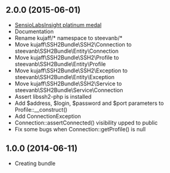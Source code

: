 2.0.0 (2015-06-01)
------------------

- [SensioLabsInsight platinum medal](https://insight.sensiolabs.com/projects/9a2a6100-fc21-4534-8909-737469d0a590)
- Documentation
- Rename kujaff/* namespace to steevanb/*
- Move kujaff\SSH2Bundle\SSH2\Connection to steevanb\SSH2Bundle\Entity\Connection
- Move kujaff\SSH2Bundle\SSH2\Profile to steevanb\SSH2Bundle\Entity\Profile
- Move kujaff\SSH2Bundle\SSH2\Exception to steevanb\SSH2Bundle\Entity\Exception
- Move kujaff\SSH2Bundle\SSH2\Service to steevanb\SSH2Bundle\Service\Connection
- Assert libssh2-php is installed
- Add $address, $login, $password and $port parameters to Profile::__construct()
- Add ConnectionException
- Connection::assertConnected() visibility upped to public
- Fix some bugs when Connection::getProfile() is null

1.0.0 (2014-06-11)
------------------

- Creating bundle
